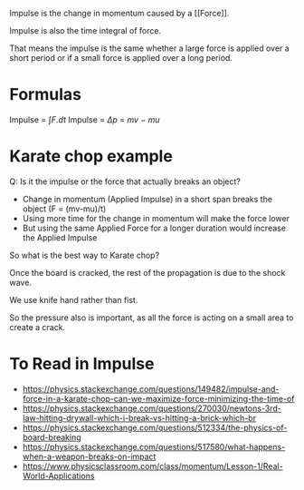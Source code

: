 Impulse is the change in momentum caused by a [[Force]].

Impulse is also the time integral of force.

That means the impulse is the same whether a large force is applied over a short period or if a small force is applied over a long period.
# Formulas
Impulse = $\int F.dt$
Impulse = $\Delta p$ = $mv \: - \: mu$

# Karate chop example

Q: Is it the impulse or the force that actually breaks an object?

- Change in momentum (Applied Impulse) in a short span breaks the object (F = (mv-mu)/t)
- Using more time for the change in momentum will make the force lower
- But using the same Applied Force for a longer duration would increase the Applied Impulse

So what is the best way to Karate chop?

Once the board is cracked, the rest of the propagation is due to the shock wave.

We use knife hand rather than fist.

So the pressure also is important, as all the force is acting on a small area to create a crack.


# To Read in Impulse
- https://physics.stackexchange.com/questions/149482/impulse-and-force-in-a-karate-chop-can-we-maximize-force-minimizing-the-time-of
- https://physics.stackexchange.com/questions/270030/newtons-3rd-law-hitting-drywall-which-i-break-vs-hitting-a-brick-which-br
- https://physics.stackexchange.com/questions/512334/the-physics-of-board-breaking
- https://physics.stackexchange.com/questions/517580/what-happens-when-a-weapon-breaks-on-impact
- https://www.physicsclassroom.com/class/momentum/Lesson-1/Real-World-Applications
